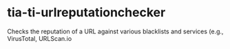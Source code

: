 # tia-ti-urlreputationchecker
Checks the reputation of a URL against various blacklists and services (e.g., VirusTotal, URLScan.io
